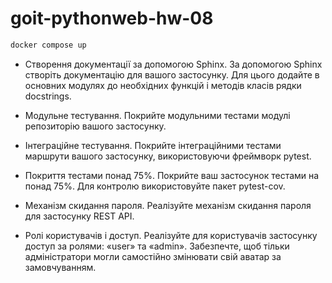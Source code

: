 # goit-pythonweb-hw-08

```bash
docker compose up
```

- Створення документації за допомогою Sphinx. За допомогою Sphinx створіть документацію для вашого застосунку. Для цього додайте в основних модулях до необхідних функцій і методів класів рядки docstrings.
- Модульне тестування. Покрийте модульними тестами модулі репозиторію вашого застосунку.

- Інтеграційне тестування. Покрийте інтеграційними тестами маршрути вашого застосунку, використовуючи фреймворк pytest.

- Покриття тестами понад 75%. Покрийте ваш застосунок тестами на понад 75%. Для контролю використовуйте пакет pytest-cov.

- Механізм скидання пароля. Реалізуйте механізм скидання пароля для застосунку REST API.

- Ролі користувачів і доступ. Реалізуйте для користувачів застосунку доступ за ролями: «user» та «admin». Забезпечте, щоб тільки адміністратори могли самостійно змінювати свій аватар за замовчуванням.
